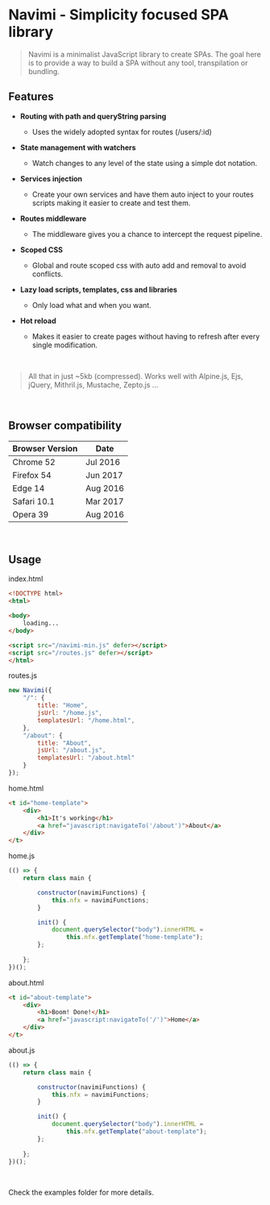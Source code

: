 # Navimi - Simplicity focused SPA library

> Navimi is a minimalist JavaScript library to create SPAs. The goal here is to provide a way to build a SPA without any tool, transpilation or bundling.

## Features

- **Routing with path and queryString parsing**
  - Uses the widely adopted syntax for routes (/users/:id)

- **State management with watchers**
  - Watch changes to any level of the state using a simple dot notation.

- **Services injection**
  - Create your own services and have them auto inject to your routes scripts making it easier to create and test them.

- **Routes middleware**
  - The middleware gives you a chance to intercept the request pipeline.
 
- **Scoped CSS**
  - Global and route scoped css with auto add and removal to avoid conflicts.

- **Lazy load scripts, templates, css and libraries**
  - Only load what and when you want.

- **Hot reload**
  - Makes it easier to create pages without having to refresh after every single modification.

<br>

> All that in just ~5kb (compressed). Works well with Alpine.js, Ejs, jQuery, Mithril.js, Mustache, Zepto.js ...


<br>

## Browser compatibility
| Browser Version  | Date     |
|------------------|-------   |
| Chrome 52        | Jul 2016 |
| Firefox 54       | Jun 2017 |
| Edge 14          | Aug 2016 |
| Safari 10.1      | Mar 2017 |
| Opera 39         | Aug 2016 |


<br>

## Usage

index.html
```html
<!DOCTYPE html>
<html>

<body>
    loading...
</body>

<script src="/navimi-min.js" defer></script>
<script src="/routes.js" defer></script>
</html>
```

routes.js
```js
new Navimi({
    "/": {
        title: "Home",
        jsUrl: "/home.js",
        templatesUrl: "/home.html",
    },
    "/about": {
        title: "About",
        jsUrl: "/about.js",
        templatesUrl: "/about.html"
    }
});

```

home.html
```html
<t id="home-template">
    <div>
        <h1>It's working</h1>
        <a href="javascript:navigateTo('/about')">About</a>        
    </div>
</t>
```

home.js
```js
(() => {
    return class main {

        constructor(navimiFunctions) {
            this.nfx = navimiFunctions;
        }

        init() {
            document.querySelector("body").innerHTML = 
                this.nfx.getTemplate("home-template");
        };
    
    };
})();
```

about.html
```html
<t id="about-template">
    <div>
        <h1>Boom! Done!</h1>
        <a href="javascript:navigateTo('/')">Home</a>
    </div>
</t>
```

about.js
```js
(() => {
    return class main {

        constructor(navimiFunctions) {
            this.nfx = navimiFunctions;
        }

        init() {
            document.querySelector("body").innerHTML = 
                this.nfx.getTemplate("about-template");
        };
    
    };
})();
```

<br>

Check the examples folder for more details.